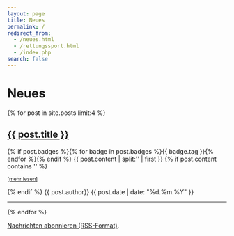 ```yaml
---
layout: page
title: Neues
permalink: /
redirect_from:
  - /neues.html
  - /rettungssport.html
  - /index.php
search: false
---
```


<!-- markdownlint-disable -->

# Neues

{% for post in site.posts limit:4 %}
   <div class="post-preview">
   <h2><a href="{{ site.baseurl }}{{ post.url }}">{{ post.title }}</a></h2>
   {% if post.badges %}{% for badge in post.badges %}<span class="badge badge-{{ badge.type }}">{{ badge.tag }}</span>{% endfor %}{% endif %}
   {{ post.content | split:'<!--more-->' | first }}
   {% if post.content contains '<!--more-->' %}
      <p><small><a href="{{ site.baseurl }}{{ post.url }}">[mehr lesen]</a></small></p>
   {% endif %}
   <span class="post-footer">{{ post.author}} {{ post.date | date: "%d.%m.%Y" }}</span>
   </div>
   <hr>
{% endfor %}

<p><a href="{{ site.baseurl }}/feed.xml">Nachrichten abonnieren (RSS-Format)</a>.</p>
